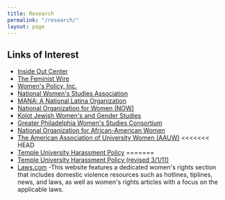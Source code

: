 ```yaml
---
title: Research
permalink: "/research/"
layout: page
---
```


## Links of Interest

- [Inside Out Center](http://insideoutcenter.org/)
- [The Feminist Wire](http://thefeministwire.com/)
- [Women's Policy, Inc.](http://www.womenspolicy.org/)
- [National Women's Studies Association](http://www.nwsa.org/)
- [MANA: A National Latina Organization](http://www.hermana.org/)
- [National Organization for Women (NOW)](http://now.org/)
- [Kolot Jewish Women's and Gender Studies](http://www.rrc.edu/kolot)
- [Greater Philadelphia Women's Studies Consortium](http://gpwsc0.wix.com/gpwsc)
- [National Organization for African-American Women](http://www.noaw.org/)
- [The American Association of University Women (AAUW)](http://www.aauw.org/who-we-are/)
<<<<<<< HEAD
- [Temple University Harassment Policy](http://policies.temple.edu/PDF/366.pdf) 
=======
- [Temple University Harassment Policy (revised 3/1/11)](http://policies.temple.edu/PDF/366.pdf) 
- [Laws.com](http://laws.com/) -This website features a dedicated women's rights section that includes domestic violence resources such as hotlines, tiplines, news, and laws, as well as women's rights articles with a focus on the applicable laws.
